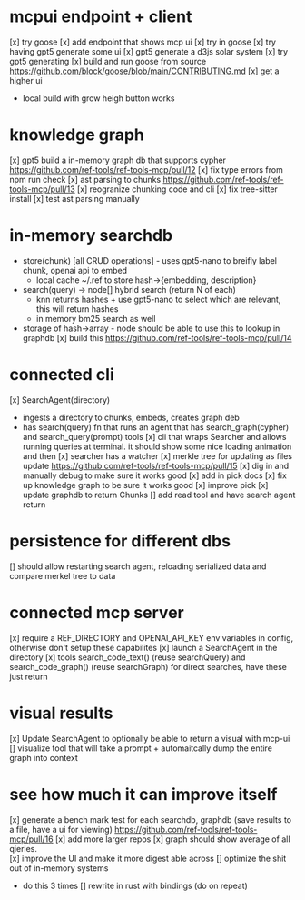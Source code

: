 # mcpui endpoint + client
[x] try goose 
[x] add endpoint that shows mcp ui
  [x] try in goose
[x] try having gpt5 generate some ui
[x] gpt5 generate a d3js solar system
[x] try gpt5 generating
[x] build and run goose from source https://github.com/block/goose/blob/main/CONTRIBUTING.md
[x] get a higher ui
- local build with grow heigh button works

# knowledge graph
[x] gpt5 build a in-memory graph db that supports cypher https://github.com/ref-tools/ref-tools-mcp/pull/12
  [x] fix type errors from npm run check
[x] ast parsing to chunks https://github.com/ref-tools/ref-tools-mcp/pull/13
  [x] reogranize chunking code and cli 
  [x] fix tree-sitter install
  [x] test ast parsing manually

# in-memory searchdb
- store(chunk) [all CRUD operations] - uses gpt5-nano to breifly label chunk, openai api to embed
  - local cache ~/.ref to store hash->{embedding, description}
- search(query) -> node[] 
  hybrid search (return N of each)
  - knn returns hashes + use gpt5-nano to select which are relevant, this will return hashes
  - in memory bm25 search as well
- storage of hash->array<node> - node should be able to use this to lookup in graphdb
[x] build this https://github.com/ref-tools/ref-tools-mcp/pull/14

# connected cli
[x] SearchAgent(directory)
  - ingests a directory to chunks, embeds, creates graph deb
  - has search(query) fn that runs an agent that has search_graph(cypher) and search_query(prompt) tools
[x] cli that wraps Searcher and allows running queries at terminal. it should show some nice loading animation and then 
[x] searcher has a watcher
[x] merkle tree for updating as files update
https://github.com/ref-tools/ref-tools-mcp/pull/15
[x] dig in and manually debug to make sure it works good
[x] add in pick docs
[x] fix up knowledge graph to be sure it works good
[x] improve pick
[x] update graphdb to return Chunks 
[] add read tool and have search agent return 

# persistence for different dbs
[] should allow restarting search agent, reloading serialized data and compare merkel tree to data

# connected mcp server
[x] require a REF_DIRECTORY and OPENAI_API_KEY env variables in config, otherwise don't setup these capabilites
[x] launch a SearchAgent in the directory
[x] tools search_code_text() (reuse searchQuery) and search_code_graph() (reuse searchGraph) for direct searches, have these just return 

# visual results
[x] Update SearchAgent to optionally be able to return a visual with mcp-ui 
[] visualize tool that will take a prompt + automaitcally dump the entire graph into context

# see how much it can improve itself
[x] generate a bench mark test for each searchdb, graphdb (save results to a file, have a ui for viewing) https://github.com/ref-tools/ref-tools-mcp/pull/16
[x] add more larger repos
[x] graph should show average of all qieries.  
[x] improve the UI and make it more digest able across
[] optimize the shit out of in-memory systems
- do this 3 times
[] rewrite in rust with bindings (do on repeat)


